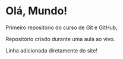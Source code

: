 # Olá, Mundo!
 Primeiro repositório do curso de Git e GitHub,

 Repositório criado durante uma aula ao vivo.
 
 Linha adicionada diretamente do site!
